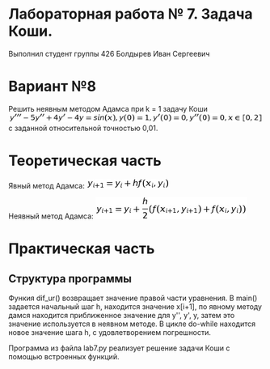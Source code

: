 # Лабораторная работа № 7. Задача Коши.
Выполнил студент группы 426
Болдырев Иван Сергеевич

# Вариант №8
Решить неявным методом Адамса при k = 1 задачу Коши
![](https://github.com/johny322/lab7/blob/master/tusk.png)
с заданной относительной точностью 0,01.

# Теоретическая часть
Явный метод Адамса:
![](https://github.com/johny322/lab7/blob/master/adams_bash.png)

Неявный метод Адамса:
![](https://github.com/johny322/lab7/blob/master/adams_multon.png)

# Практическая часть
## Структура программы
Функия dif_ur() возвращает значение правой части уравнения.
В main() задается начальный шаг h, находится значение x[i+1], по явному методу дамся находится приближенное значение для y'', y', y, затем это значение используется в неявном методе. В цикле do-while находится новое значение шага h, с удовлетворением погрешности.

Программа из файла lab7.py реализует решение задачи Коши с помощью встроенных функций.

